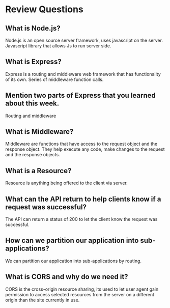 # Review Questions

## What is Node.js?
Node.js is an open source server framework, uses javascript on the server. Javascript library that allows Js to run server side.

## What is Express?
Express is a routing and middleware web framework that has functionality of its own. Series of middleware function calls.

## Mention two parts of Express that you learned about this week.
Routing and middleware

## What is Middleware?
Middleware are functions that have access to the request object and the response object. They help execute any code, make changes to the request and the response objects. 

## What is a Resource?
Resource is anything being offered to the client via server. 

## What can the API return to help clients know if a request was successful?
The API can return a status of 200 to let the client know the request was successful. 

## How can we partition our application into sub-applications?
We can partition our application into sub-applications by routing.

## What is CORS and why do we need it?
CORS is the cross-origin resource sharing, its used to let user agent gain permission to access selected resources from the server on a different origin than the site currently in use. 
